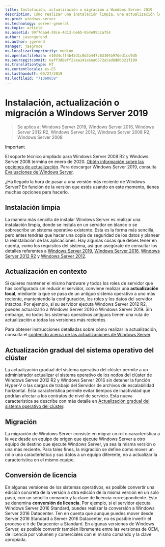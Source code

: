 ```yaml
---
title: Instalación, actualización o migración a Windows Server 2019
description: Cómo realizar una instalación limpia, una actualización local o migrar a Windows Server 2019
ms.prod: windows-server
ms.technology: server-general
ms.topic: article
ms.assetid: 99f7daa4-30ce-4d13-be65-0a4e99cca754
author: jasongerend
ms.author: jgerend
manager: jasgroce
ms.localizationpriority: medium
ms.openlocfilehash: e10d4cff4b45d1c0d3b447c63104b97ded1cd0d5
ms.sourcegitcommit: 6aff3d88ff22ea141a6ea6572a5ad8dd6321f199
ms.translationtype: HT
ms.contentlocale: es-ES
ms.lasthandoff: 09/27/2019
ms.locfileid: "71360858"
---
```

# <a name="install-upgrade-or-migrate-to-windows-server"></a>Instalación, actualización o migración a Windows Server 2019

> Se aplica a: Windows Server 2019, Windows Server 2016, Windows Server 2012 R2, Windows Server 2012, Windows Server 2008 R2, Windows Server 2008

> [!IMPORTANT]
> El soporte técnico ampliado para Windows Server 2008 R2 y Windows Server 2008 termina en enero de 2020. [Obtén información sobre las opciones de actualización](http://aka.ms/upgradecenter). Para descargar Windows Server 2019, consulta [Evaluaciones de Windows Server](https://www.microsoft.com/evalcenter/evaluate-windows-server-2019).

¿Ha llegado la hora de pasar a una versión más reciente de Windows Server? En función de la versión que estés usando en este momento, tienes muchas opciones para hacerlo.

## <a name="clean-install"></a>Instalación limpia

La manera más sencilla de instalar Windows Server es realizar una instalación limpia, donde se instala en un servidor en blanco o se sobrescribe un sistema operativo existente. Esta es la forma más sencilla, pero antes tendrás que hacer una copia de seguridad de los datos y planear la reinstalación de las aplicaciones. Hay algunas cosas que debes tener en cuenta, como los requisitos del sistema, así que asegúrate de consultar los detalles referentes a [Windows Server 2019](https://go.microsoft.com/fwlink/?linkid=2006124), [Windows Server 2016](https://go.microsoft.com/fwlink/?LinkID=825558), [Windows Server 2012 R2](https://technet.microsoft.com/library/dn303418) y [Windows Server 2012](https://technet.microsoft.com/library/jj134246.aspx).

## <a name="in-place-upgrade"></a>Actualización en contexto

Si quieres mantener el mismo hardware y todos los roles de servidor que has configurado sin reducir el servidor, conviene realizar una **actualización local**, mediante la que se pasa de un antiguo sistema operativo a uno más reciente, manteniendo la configuración, los roles y los datos del servidor intactos. Por ejemplo, si su servidor ejecuta Windows Server 2012 R2, puedes actualizarlo a Windows Server 2016 o Windows Server 2019. Sin embargo, no todos los sistemas operativos antiguos tienen una ruta de actualización a todas las versiones más recientes. 

Para obtener instrucciones detalladas sobre cómo realizar la actualización, consulta el [contenido acerca de las actualizaciones de Windows Server](../upgrade/upgrade-overview.md).

## <a name="cluster-os-rolling-upgrade"></a>Actualización gradual del sistema operativo del clúster

La actualización gradual del sistema operativo del clúster permite a un administrador actualizar el sistema operativo de los nodos del clúster de Windows Server 2012 R2 y Windows Server 2016 sin detener la función Hyper-V o las cargas de trabajo del Servidor de archivos de escalabilidad horizontal. Esta característica permite evitar tiempos de inactividad que podrían afectar a los contratos de nivel de servicio. Esta nueva característica se describe con más detalle en [Actualización gradual del sistema operativo del clúster](https://technet.microsoft.com/windows-server-docs/failover-clustering/cluster-operating-system-rolling-upgrade).

## <a name="migration"></a>Migración

La migración de Windows Server consiste en migrar un rol o característica a la vez desde un equipo de origen que ejecute Windows Server a otro equipo de destino que ejecute Windows Server, ya sea la misma versión o una más reciente. Para tales fines, la migración se define como mover un rol o una característica y sus datos a un equipo diferente, no a actualizar la característica en el mismo equipo. 

## <a name="license-conversion"></a>Conversión de licencia

En algunas versiones de los sistemas operativos, es posible convertir una edición concreta de la versión a otra edición de la misma versión en un solo paso, con un sencillo comando y la clave de licencia correspondiente. Esto se denomina **conversión de licencia**. Por ejemplo, si el servidor ejecuta Windows Server 2016 Standard, puedes realizar la conversión a Windows Server 2016 Datacenter. Ten en cuenta que aunque puedes mover desde Server 2016 Standard a Server 2016 Datacenter, no es posible invertir el proceso e ir de Datacenter a Standard. En algunas versiones de Windows Server, es posible convertir también libremente entre las versiones de OEM, de licencia por volumen y comerciales con el mismo comando y la clave apropiada.